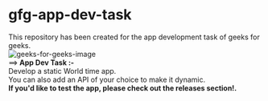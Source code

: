 # gfg-app-dev-task
This repository has been created for the app development task of geeks for geeks.<br>
![geeks-for-geeks-image](https://user-images.githubusercontent.com/68727041/167247469-11c489f9-f7c6-4ab6-8668-5c6a5a110fb0.png)
<br>
==><strong> App Dev Task :- </strong><br>
Develop a static World time app. <br>You can also add an API of your choice to make it dynamic.<br>
<strong>If you'd like to test the app, please check out the releases section!.</strong>

